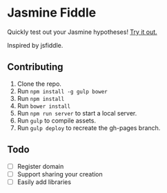 # Jasmine Fiddle

Quickly test out your Jasmine hypotheses!  [Try it out.](http://danfinnie.github.io/jasmine-fiddle)

Inspired by jsfiddle.

## Contributing

1. Clone the repo.
1. Run `npm install -g gulp bower`
1. Run `npm install`
1. Run `bower install`
1. Run `npm run server` to start a local server.
1. Run `gulp` to compile assets.
1. Run `gulp deploy` to recreate the gh-pages branch.

## Todo
 - [ ] Register domain
 - [ ] Support sharing your creation
 - [ ] Easily add libraries
